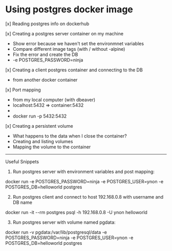 # Using postgres docker image

[x] Reading postgres info on dockerhub

[x] Creating a postgres server container on my machine
  - Show error because we haven't set the environmnet variables
  - Compare different image tags (with / without -alpine)
  - Fix the error and create the DB
  - -e POSTGRES_PASSWORD=ninja

[x] Creating a client postgres container and connecting to the DB
  - from another docker container

[x] Port mapping
  - from my local computer (with dbeaver)
  - localhost:5432 => container:5432
  -
  - docker run -p 5432:5432

[x] Creating a persistent volume
  - What happens to the data when I close the container?
  - Creating and listing volumes
  - Mapping the volume to the container























------------------

Useful Snippets



1. Run postgres server with environment variables and post mapping:

docker run  -e POSTGRES_PASSWORD=ninja -e POSTGRES_USER=ynon -e POSTGRES_DB=helloworld postgres



2. Run postgres client and connect to host 192.168.0.8 with username and DB name

docker run -it --rm postgres psql -h 192.168.0.8 -U ynon helloworld



3. Run postgres server with volume named pgdata:

docker run  -v pgdata:/var/lib/postgresql/data -e POSTGRES_PASSWORD=ninja -e POSTGRES_USER=ynon -e POSTGRES_DB=helloworld postgres



